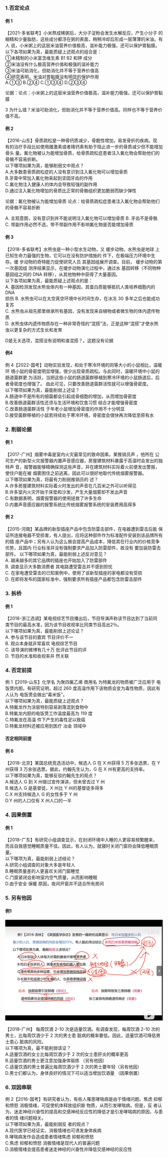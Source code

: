 ### 1.否定论点

#### 例 1
【2021-多省联考】小米熬成稀粥后，大分子淀粉会发生水解反应，产生小分子
的糊精和少量脂肪，这些成分都浮在粥的表面，稍稍冷却后形成一层薄薄的米油。有人
说，小米粥上的这层米油营养价值极高，滋补能力极强，还可以保护胃黏膜。</br>
 以下各项如果为真，最能质疑上述观点的组合是：</br>
 ①未精制的小米富含维生素 B1 B2 和钾 成分</br>
 ②米油没有什么极高营养价值和极强的滋补能力</br>
 ③米油可助消化，但助消化并不等于营养价值高</br>
 ④研究表明，米油对胃黏膜没有明显的保护作用</br>
A.①③ B.②④ C.①③④ D.②③④

论据：论点：小米粥上的这层米油营养价值极高，滋补能力极强，还可以保护胃黏膜

3 为什么错？米油可助消化，但助消化并不等于营养价值高。同样也不等于营养价值不高。

#### 例 2
【2016-山东】骨质疏松是一种骨钙质减少，骨脆性增加，易发骨折的疾病。现
有的治疗手段比如使用雌激素或者降钙素有助于阻止进一步的骨质减少但不能增加骨头
量。氟化物被认为能增加骨质，给骨质疏松症患者注入氟化物会帮助他们的骨骼不容易折断。</br>
以下哪项如果为真，能够削弱文中观点？</br>
A.大多数患骨质疏松症的人没有意识到注入氟化物可以增加骨质</br>
B.牙膏中常加入氟化物来起到坚固牙齿的作用</br>
C.氟化物注入健康人的体内会导致较强的副作用</br>
D.通过注入氟化物增加的骨质比正常的骨骼组织更加脆弱而缺少弹性</br>

论据：氟化物被认为能增加骨质 论点：给骨质疏松症患者注入氟化物会帮助他们的骨骼不容易折断

A. 主观意图，没有意识到并不能说明注入氟化物可以增加骨质
B. 牙齿不是骨骼
C. 带副作用必然不选，带不带副作用不影响氟化物是否能增加骨质

#### 例 3
【2018-多省联考】水熊虫是一种小型水生动物，又 缓步动物。水熊虫是地球
上已知生命力最强的生物，它可以在没有防护措施的 件下，在极端压力环境中生存。缓
步动物的奇特能力促使研究人员 其基因组展开调查。目前， 缓步动物的第一次基因组
测序结果显示，在缓步动物演化过程中，通过水 基因转移（不同物种基因组之间的 DNA
转移），从其他物种中获得了大量基因。</br>
以下各项如果为真，最能质疑上述观点的是：</br>
A. 基因检测发现水熊虫体内有一种基因，其蛋白质能够抵抗人类培养细胞内的 DNA</br>
损伤
B. 水熊虫可以在太空真空环境中长时间生存，在冰冻 30 多年之后也能成功复苏</br>
C. 水熊虫从祖先那里继承所有基因，没有发现来自植物或者微生物的体内遗传物质</br>
D. 水熊虫体内遗传物质存在一种非常奇怪的“混搭”法，正是这种“混搭”才使水熊</br>
虫以更复杂的方式生长和发育

D是无关选项，混搭没有说明和谁混搭？。这题没有论据

#### 例4

例 4【2022-国考】动物实验发现，和处于寒冷环境的同等大小的小鼠相比，温暖环
境小鼠的骨密度明显增强，很少出现骨质疏松。与此同时，温暖环境中小鼠的肠道菌群更
为活跃，当把这些小鼠的肠道菌群移植到寒冷环境的小鼠肠道后，后者骨密度也增强了。
由此可见，只要改善肠道菌群活性就可以增强骨密度。</br>
 以下哪项如果为真，最能削弱上述证？</br>
A.肠道中不是所有的细菌都会引起成骨细胞的增加，从而增加骨密度</br>
B.改善肠道菌群活性还须与生活环境和饮食习惯 结合才能增强骨密度</br>
C.改善肠道菌群活性 于年老小鼠增加骨密度的作用不十分明显</br>
D.接受菌群移植的小鼠若持续处于寒冷环境，骨密度会很快再次降低至原有水</br>

### 2. 削弱论据

#### 例 1
【2017-广州】烟雾中毒是室内火灾最常见的致命因素。某推销员声 ，他所在
公司生产的新型火灾报警器内置声音感应器，房屋建筑材料暴露于高温时会发出的独特声
音，报警器能够精确探测这些声音，并在建筑材料实际着火前便发出警报，使住户能在被
烟雾困住之前逃离，因此可以很好地取代传统烟雾报警器。</br> 
以下哪项如果为真，将最有力削弱推销员的 述？</br> 
A.许多房屋建筑材料实际着火时发出的声音在几百米之外可以听得见</br>
B.许多室内火灾开始于床垫和沙发，产生大量烟雾却不发出声音</br>
C.有数据表明，烟雾报警器的使用拯救了许多生命 </br>
D.内置声音感应器的报警系统比传统烟雾报警系统的安装费用高得多</br>

#### 例 2
【2015-河南】某品牌的新型插座产品中包含防雷击部件，在电器遭到雷击后能
保证所连接电器不受损害，有人提出，应将这种部件作为标准配件安装到该品牌所有的插
座产品中；另有人认为这么做会提高产品成本，降低其在行业内的价格竞争优势，且国内
行业标准并没有强制要求产品加入防雷部件，故没有 要加装防雷击部件。
以下哪项如果为真，最能削弱上述反对意见？</br> 
A.  越来越多的其它品牌的插座也开始加入了防雷部件 </br>
B.  调查显示大多数消费者 其电路遭受雷击并不感到担忧 </br>
C.  在家电遭受雷击的已知案例中，使用了该新型插座的家电都没有受损 </br>
D.  在即将发布的国家标准中，强制要求所有插座产品都包含防雷击部件 </br>


### 3. 拆桥

#### 例 1
【2018-浙江选调】某电视综艺节目播出后，节目导演声称该节目达到了当前同
类节目的最高水准，因为该节目收视率比同类节目高出2％。</br> 
以下哪项如果为真，最能削弱上述论证？</br> 
A.  参与该节目的嘉宾 节目评价不一 </br>
B.  观众本身就非常喜欢 电视综艺节目 </br>
C.  该导演的微博有几十万 批评此节目的评 </br>
D.  节目的水准和收视率并  然关联

### 4. 否定前提

例 1【2019-山东】化学名 为聚四氟乙烯 商用名 为特氟龙的物质被广泛应用于
电饭煲内胆。有研究证明，超过 260 度高温作用下该物质会变为毒性物质，因此有人认为
电饭煲会做出“毒米饭”。</br> 
以下哪项如果为真，最能质疑上述观点？</br> 
A.特氟龙作为涂层特别容易剥落混到食物中 </br>
B.特氟龙内胆的电饭煲工作温度最高为 119 度 </br>
C.特氟龙在高温 件下产生的毒性足以致癌 </br>
D.特氟龙材料还被应用到医疗 冶金 领域中

#### 否定相同前提

#### 例 6
【2018-北京】某国总统竞选活动中，候选人 G 在 X 州获得 5 万多张选票，在 Y</br>
州获得 3 万余张选票。据此，约翰先生认为，G 在 X 州有更高的支持率。</br> 
以下哪项如果为真，能够反驳约翰先生的观点？</br> 
A.候选人 G 到 X 州做过宣传演讲，但未曾去过 Y 州 </br>
B.候选人 G 是基督徒，X 州比 Y 州的基督徒多得多</br> 
C.X 州支持候选人 G 的女性多于 Y 州</br> 
D.Y 州的人口仅有 X 州人口的一半

### 4. 因果倒置

#### 例 1

【2018-广东】有研究小组调查显示，在封闭环境中入睡的人更容易频繁醒来，</br>
而且自我感觉睡眠质量不佳。因此，有人认为，就寝时关闭门窗将会降低睡眠质量。</br>
以下哪项为真，最能削弱上述结论？</br> 
A.研究小组调查的对象大多是年轻人 </br>
B.睡眠质量差的人更喜欢关闭门窗睡觉 </br>
C.门窗紧闭会影响室内空气质量，从而影响睡眠 </br>
D.由于安全 保暖 原因，夜间开窗并不适合所有房间</br>

### 5. 另有他因

#### 例1

![](./images/1.png)

【2018-广州】 每周饮酒 2-10 次是适量饮酒。有调查发现，每周饮酒 2-10 次的
男士，比每周饮酒少于 2 次的男士患 脏病的概率要低。因此，适量饮酒可降低男士患心
脏病的风险。 </br>
以下哪项为真，最不能削弱该证？</br> 
A.适量饮酒的女士比每周饮酒少于 2 次的女士患肝炎的概率更高 </br>
B.适量饮酒的男士更注意加强身体锻炼  （另有他因）</br>
C.适量饮酒的男士普遍比每周饮酒少于 2 次的男士要年轻（另有他因）</br>
D.男士们都认为，身体良好的情况下可以适当增加饮酒量 （因果倒置）

### 6. 双因串联

例 2【2016-国考】有研究者认为，有些人罹患哮喘病是由于情绪问题。焦虑 抑郁
和愤怒 消极情绪，可促使机体释放组织胺 物质，从而引发哮喘病。但是，反 者认
为，迷走神经兴奋性的提高和交感神经反应性的降低才是引发哮喘病的原因，与患者的情
绪问题相关。</br> 以下哪项如果为真，最能削弱反 者的观点？</br> 
A.现代医学已经证实，消极情绪也可诱发身体疾病</br> 
B.哮喘病发作会造成患者情绪焦虑 抑郁和愤怒 </br> 
C.焦虑 抑郁和愤怒 消极情绪是现代人的普遍问题 </br>
D.消极情绪会提高患者迷走神经的兴奋性并降低交感神经的反应性</br>
